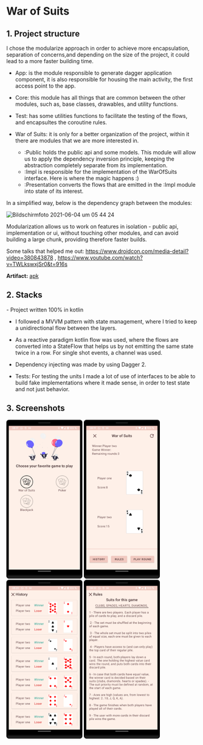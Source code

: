 <h1>War of Suits</h1>

<h2>1. Project structure</h2>
I chose the modularize approach in order to achieve more encapsulation, separation of concerns,and depending on the size of the project, 
it could lead to a more faster building time.

- App: is the module responsible to generate dagger application component, it is also responsible for housing the main activity, 
the first access point to the app.

- Core: this module has all things that are common between the other modules, such as, base classes, drawables, and utility functions.

- Test: has some utilities functions to facilitate the testing of the flows, and encapsultes the coroutine rules.

- War of Suits: it is only for a better organization of the project, within it there are modules that we are more interested in.
  - :Public holds the public api and some models. This module will allow us to apply the  dependency inversion principle, keeping 
    the abstraction completely separate from its implementation.
  - :Impl is responsible for the implementation of the WarOfSuits interface. Here is where the magic happens :)
  - :Presentation converts the flows that are emitted in the :Impl module into state of its interest.
  
In a simplified way, below is the dependency graph between the modules:
  
![Bildschirmfoto 2021-06-04 um 05 44 24](https://user-images.githubusercontent.com/45492687/120742816-f1586380-c4f7-11eb-945d-21e339939039.png)

Modularization allows us to work on features in isolation - public api, implementation or ui, without touching other modules, and can avoid building a large chunk, 
providing therefore faster builds.

Some talks that helped me out: https://www.droidcon.com/media-detail?video=380843878 ,  https://www.youtube.com/watch?v=TWLkswxjSr0&t=916s

**Artifact:** [apk](https://github.com/brunohensel/card-game/blob/master/result/app-debug.apk)
  
<h2>2. Stacks</h2>
- Project written 100% in kotlin

- I followed a MVVM pattern with state management, where I tried to keep a unidirectional flow between the layers.

- As a reactive paradigm kotlin flow was used, where the flows are converted into a StateFlow that helps us by not emitting the same state twice in a row.
For single shot events, a channel was used.

- Dependency injecting was made by using Dagger 2.

- Tests: For testing the units I made a lot of use of interfaces to be able to build fake implementations where it made sense, in order to test state and 
not just behavior.

<h2>3. Screenshots</h2>

<img width= "200" src="https://github.com/brunohensel/card-game/blob/master/result/home.png"></img> <img width= "200" src="https://github.com/brunohensel/card-game/blob/master/result/playing.png"></img> <img width= "200" src="https://github.com/brunohensel/card-game/blob/master/result/history.png"></img> <img width= "200" src="https://github.com/brunohensel/card-game/blob/master/result/rules.png"></img>

